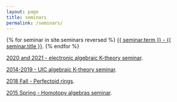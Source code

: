 ```yaml
---
layout: page
title: seminars
permalink: /seminars/
---
```



{% for seminar in site.seminars reversed %}
<a href="{{ seminar.url }}">{{ seminar.term }} - {{ seminar.title }}</a>.
{% endfor %}

<a href="https://eldenelmanto.com/eakts-electronic-algebraic-k-theory-seminar/">2020 and 2021 - electronic algebraic K-theory seminar</a>.

<a href="https://math.northwestern.edu/~antieau/akts.html">2014-2019 - UIC
algebraic K-theory seminar</a>.

<a
href="https://math.northwestern.edu/~antieau/18FOS.html">2018 Fall - Perfectoid rings</a>.

<a
href="https://math.northwestern.edu/~antieau/has.html">2015 Spring - Homotopy algebras
seminar</a>.
